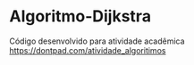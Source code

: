# Algoritmo-Dijkstra
Código desenvolvido para atividade acadêmica
https://dontpad.com/atividade_algoritimos
